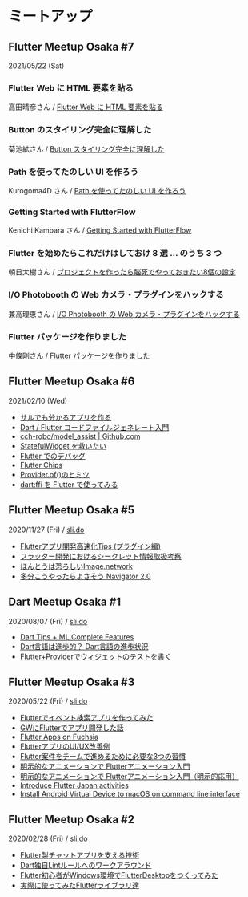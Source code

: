# ミートアップ

## Flutter Meetup Osaka #7
2021/05/22 (Sat)

### Flutter Web に HTML 要素を貼る
高田晴彦さん / [Flutter Web に HTML 要素を貼る](https://www.docswell.com/s/tfandkusu/NK6475-FlutterWebHtmlElement)

<YouTubeVideo video-id="UKqtwRLYjss" />

<!--
[https://www.youtube.com/watch?v=UKqtwRLYjss](https://www.youtube.com/watch?v=UKqtwRLYjss)
-->

### Button のスタイリング完全に理解した
菊池絋さん / [Button スタイリング完全に理解した](https://docs.google.com/presentation/d/11ZpVdRknk-CufSIxmRN86Iej3rfWNONQ15pzniNKWi8/edit#slide=id.p)

<YouTubeVideo video-id="3T_cRn3sQiI" />

<!--
[https://www.youtube.com/watch?v=3T_cRn3sQiI](https://www.youtube.com/watch?v=3T_cRn3sQiI)
-->

### Path を使ってたのしい UI を作ろう
Kurogoma4D さん / [Path を使ってたのしい UI を作ろう](https://docs.google.com/presentation/d/1fcO-ZHH68aiUQctO_bbs_npR-xAtVn9YAS5i9fFpN4g/edit#slide=id.p)

<YouTubeVideo video-id="JzwOxpW-KbI" />

<!--
[https://www.youtube.com/watch?v=JzwOxpW-KbI](https://www.youtube.com/watch?v=JzwOxpW-KbI)
-->

### Getting Started with FlutterFlow
Kenichi Kambara さん / [Getting Started with FlutterFlow](https://speakerdeck.com/korodroid/getting-started-with-flutterflow)

<YouTubeVideo video-id="amem5wVuwQA" />

<!--
[https://www.youtube.com/watch?v=amem5wVuwQA](https://www.youtube.com/watch?v=amem5wVuwQA)
-->

### Flutter を始めたらこれだけはしておけ 8 選 ... のうち 3 つ
朝日大樹さん / [プロジェクトを作ったら脳死でやっておきたい8個の設定](https://blog.dalt.me/2708)

<YouTubeVideo video-id="ydQivPOon6g" />

<!--
[https://www.youtube.com/watch?v=ydQivPOon6g](https://www.youtube.com/watch?v=ydQivPOon6g)
-->

### I/O Photobooth の Web カメラ・プラグインをハックする
兼高理恵さん / [I/O Photobooth の Web カメラ・プラグインをハックする](https://drive.google.com/file/d/15eCW59_PTBNwYQPZsNFkNAuva5RKpXzP/view)

<YouTubeVideo video-id="zaHBqWQDzvs" />

<!--
[https://www.youtube.com/watch?v=zaHBqWQDzvs](https://www.youtube.com/watch?v=zaHBqWQDzvs)
-->

### Flutter パッケージを作りました
中條剛さん / [Flutter パッケージを作りました](https://docs.google.com/presentation/d/1YssRkNYTwwkUCX826B6l6xI2B-lUWN94-Zzg0NxdBMc/edit#slide=id.p)

<YouTubeVideo video-id="Ycpo2Dq3qKs" />

<!--
[https://www.youtube.com/watch?v=Ycpo2Dq3qKs](https://www.youtube.com/watch?v=Ycpo2Dq3qKs)
-->

## Flutter Meetup Osaka #6
2021/02/10 (Wed)

<YouTubeVideo video-id="XnGlLwMbMpY" />

<!--
[https://www.youtube.com/watch?v=XnGlLwMbMpY](https://www.youtube.com/watch?v=XnGlLwMbMpY)
-->

- [サルでも分かるアプリを作る](https://docs.google.com/presentation/d/1RRonOcUChykWjL6A30SSH3r3PoCMoXArkutXxf4HJ5A/edit#slide=id.g1276827f2e_0_5)
- [Dart / Flutter コードファイルジェネレート入門](https://www.slideshare.net/cch-robo/dart-flutter-242484240)
- [cch-robo/model_assist | Github.com](https://github.com/cch-robo/model_assist)
- [StatefulWidget を救いたい](https://docs.google.com/presentation/d/1coyO9Z9p_Ot1FDTRCnq7EC5CVosYe_ge1zrDDndE7sg/edit)
- [Flutter でのデバッグ](https://speakerdeck.com/tetsukick/flutter-meetup-osaka-number-6)
- [Flutter Chips](https://zenn.dev/tetsukick/books/06ee607e30e243)
- [Provider.of()のヒミツ](https://docs.google.com/presentation/d/1DdWjtjuuNv-OxnDZNB5irqHH2l3UelGMctVTmWXKYBk/edit#slide=id.p)
- [dart:ffi を Flutter で使ってみる](https://qiita.com/hyshu/items/8eb71d7d36d56b2b5bb0)

## Flutter Meetup Osaka #5
2020/11/27 (Fri) / [sli.do](https://app.sli.do/event/3szqbwy1)

<YouTubeVideo video-id="lU4T05erc84" />

<!--
[https://youtu.be/lU4T05erc84](https://youtu.be/lU4T05erc84)
-->

- [Flutterアプリ開発高速化Tips (プラグイン編)](https://speakerdeck.com/korodroid/flutterapurikai-fa-gao-su-hua-tips-puraguinbian)
- [フラッター開発におけるシークレット情報取扱考察](https://www2.slideshare.net/cch-robo/ss-239527695)
- [ほんとうは恐ろしいImage.network](https://docs.google.com/presentation/d/1eiMiV2B9L-3ChE16ZskUWvxuW5EZdLEVuPEi2y0PI2g/edit)
- [多分こうやったらよさそう Navigator 2.0](https://docs.google.com/presentation/d/1YRczr1NzuVzfst_fbjhHb_JF0BujXzyQ0-3A9AWJPFw/edit)

## Dart Meetup Osaka #1
2020/08/07 (Fri) / [sli.do](https://app.sli.do/event/1cs5vqx8)

<YouTubeVideo video-id="e79QGqUDfw4" />

<!--
[https://youtu.be/e79QGqUDfw4](https://youtu.be/e79QGqUDfw4)
-->

- [Dart Tips + ML Complete Features](https://speakerdeck.com/korodroid/dart-meetup-osaka-number-1-dart-tips-plus-ml-complete-features)
- [Dart言語は進歩的？ Dart言語の進歩状況](https://drive.google.com/file/d/1zi2QUSG2Rn5L06A9Gh7Myasmf20sKLu_/view)
- [Flutter+Providerでウィジェットのテストを書く](https://speakerdeck.com/osamtimizer/widget-test-with-provider)

## Flutter Meetup Osaka #3
2020/05/22 (Fri) / [sli.do](https://app.sli.do/event/8xodjmjf)

<YouTubeVideo video-id="UJyE1Bd5Y2o" />

<!--
[https://www.youtube.com/watch?v=UJyE1Bd5Y2o](https://www.youtube.com/watch?v=0H4hc291t5A)
-->

- [Flutterでイベント検索アプリを作ってみた](https://speakerdeck.com/bumptakayuki/flutterru-men)
- [GWにFlutterでアプリ開発した話](https://www.slideshare.net/syukwsk/track-paint)
- [Flutter Apps on Fuchsia](https://speakerdeck.com/kurunpan/flutter-apps-on-fuchsia)
- [FlutterアプリのUI/UX改善例](https://speakerdeck.com/korodroid/uxgai-shan-li)
- [Flutter案件をチームで進めるために必要な3つの習慣](https://speakerdeck.com/jj_zushi/three-team-rules-for-flutter-project)
- [明示的なアニメーションで Flutterアニメーション入門](https://drive.google.com/file/d/1513SaLtoGPD70kwkpeHKHRfEToV9cw-1/view)
- [明示的なアニメーションで Flutterアニメーション入門（明示的応用）](https://drive.google.com/file/d/1Gr08nCcFdtVhRm2HMQvFSHDGlm9fz_dR/view)
- [Introduce Flutter Japan activities](https://talks.godoc.org/github.com/qt-luigi/talks/2020/introduce-flutter-japan-activities.slide#1)
- [Install Android Virtual Device to macOS on command line interface](https://talks.godoc.org/github.com/qt-luigi/talks/2020/install-avd-to-macos-on-cli.slide#1)

## Flutter Meetup Osaka #2
2020/02/28 (Fri) / [sli.do](https://app.sli.do/event/woe08zjl)

- [Flutter製チャットアプリを支える技術](https://speakerdeck.com/yasi/technologies-that-support-a-flutter-chat-application)
- [Dart独自Lintルールへのワークアラウンド](https://speakerdeck.com/tomocy/work-around-dart-custom-lint-rule)
- [Flutter初心者がWindows環境でFlutterDesktopをつくってみた](https://speakerdeck.com/tkoshi000/flutterchu-xin-zhe-gawindowshuan-jing-deflutterdesktopwotukututemita)
- [実際に使ってみたFlutterライブラリ達](https://drive.google.com/file/d/105t4Llif_w8PnO00g6eU6LPAFuB6KYap/view)
